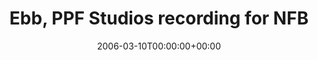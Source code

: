 ---
templateKey: event
guid: 0893238a-6eab-11ea-99c5-002590d1d1b0
date: 2006-03-10T00:00:00+00:00
eventTime: 'none'
title: Ebb, PPF Studios recording for NFB
artist: Ebb
city: Toronto
venue: PPF Studios recording for NFB
group: Tim Shia
---